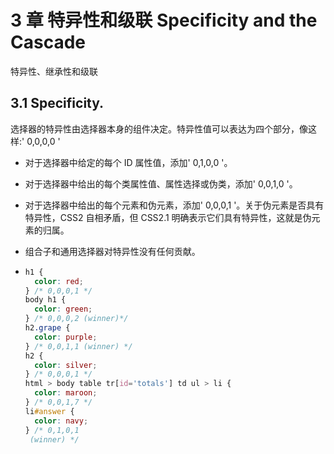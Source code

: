 #  3 章 特异性和级联 Specificity and the Cascade

 特异性、继承性和级联 

## 3.1 Specificity.

 选择器的特异性由选择器本身的组件决定。特异性值可以表达为四个部分，像这样:' 0,0,0,0 ' 

- 对于选择器中给定的每个 ID 属性值，添加' 0,1,0,0 '。

- 对于选择器中给出的每个类属性值、属性选择或伪类，添加' 0,0,1,0 '。

- 对于选择器中给出的每个元素和伪元素，添加' 0,0,0,1 '。关于伪元素是否具有特异性，CSS2 自相矛盾，但 CSS2.1 明确表示它们具有特异性，这就是伪元素的归属。

- 组合子和通用选择器对特异性没有任何贡献。

- ```css
  h1 {
    color: red;
  } /* 0,0,0,1 */
  body h1 {
    color: green;
  } /* 0,0,0,2 (winner)*/
  h2.grape {
    color: purple;
  } /* 0,0,1,1 (winner) */
  h2 {
    color: silver;
  } /* 0,0,0,1 */
  html > body table tr[id='totals'] td ul > li {
    color: maroon;
  } /* 0,0,1,7 */
  li#answer {
    color: navy;
  } /* 0,1,0,1
   (winner) */
  ```